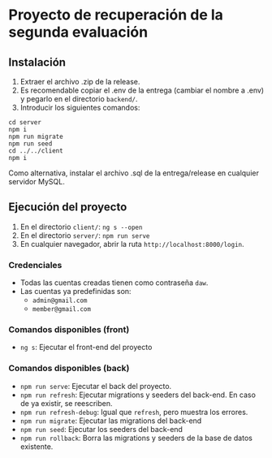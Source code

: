 # Proyecto de recuperación de la segunda evaluación

## Instalación
1. Extraer el archivo .zip de la release.
2. Es recomendable copiar el .env de la entrega (cambiar el nombre a .env) y pegarlo en el directorio `backend/`.
3. Introducir los siguientes comandos:
```
cd server
npm i
npm run migrate
npm run seed
cd ../../client
npm i
```
Como alternativa, instalar el archivo .sql de la entrega/release en cualquier servidor MySQL.

## Ejecución del proyecto
1. En el directorio `client/`: `ng s --open`
2. En el directorio `server/`: `npm run serve`
3. En cualquier navegador, abrir la ruta `http://localhost:8000/login`.

### Credenciales
- Todas las cuentas creadas tienen como contraseña `daw`.
- Las cuentas ya predefinidas son:
  - `admin@gmail.com`
  - `member@gmail.com`
 
### Comandos disponibles (front)
- `ng s`: Ejecutar el front-end del proyecto

   
### Comandos disponibles (back)
- `npm run serve`: Ejecutar el back del proyecto.
- `npm run refresh`: Ejecutar migrations y seeders del back-end. En caso de ya existir, se reescriben.
- `npm run refresh-debug`: Igual que `refresh`, pero muestra los errores.
- `npm run migrate`: Ejecutar las migrations del back-end
- `npm run seed`: Ejecutar los seeders del back-end
- `npm run rollback`: Borra las migrations y seeders de la base de datos existente.
